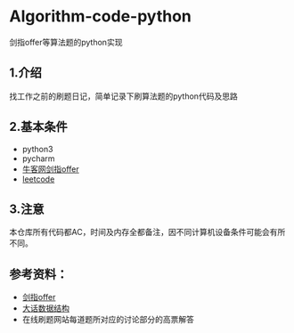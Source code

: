 # Algorithm-code-python
剑指offer等算法题的python实现

## 1.介绍
找工作之前的刷题日记，简单记录下刷算法题的python代码及思路

## 2.基本条件
* python3
* pycharm
* [牛客网剑指offer](https://www.nowcoder.com/ta/coding-interviews)
* [leetcode](https://leetcode.com/problemset/all/?listId=wpwgkgt)


## 3.注意
本仓库所有代码都AC，时间及内存全都备注，因不同计算机设备条件可能会有所不同。

## 参考资料：
 * [剑指offer](https://book.douban.com/subject/6966465/)
 * [大话数据结构](https://book.douban.com/subject/6424904/)
 * 在线刷题网站每道题所对应的讨论部分的高票解答

